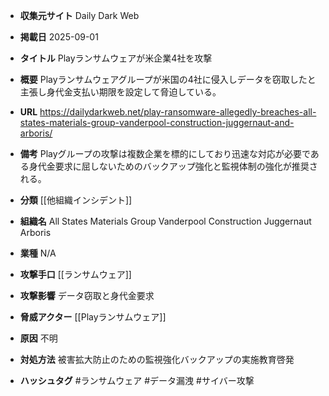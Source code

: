 - **収集元サイト**
Daily Dark Web

- **掲載日**
2025-09-01

- **タイトル**
Playランサムウェアが米企業4社を攻撃

- **概要**
Playランサムウェアグループが米国の4社に侵入しデータを窃取したと主張し身代金支払い期限を設定して脅迫している。

- **URL**
https://dailydarkweb.net/play-ransomware-allegedly-breaches-all-states-materials-group-vanderpool-construction-juggernaut-and-arboris/

- **備考**
Playグループの攻撃は複数企業を標的にしており迅速な対応が必要である身代金要求に屈しないためのバックアップ強化と監視体制の強化が推奨される。

- **分類**
[[他組織インシデント]]

- **組織名**
All States Materials Group Vanderpool Construction Juggernaut Arboris

- **業種**
N/A

- **攻撃手口**
[[ランサムウェア]]

- **攻撃影響**
データ窃取と身代金要求

- **脅威アクター**
[[Playランサムウェア]]

- **原因**
不明

- **対処方法**
被害拡大防止のための監視強化バックアップの実施教育啓発

- **ハッシュタグ**
#ランサムウェア #データ漏洩 #サイバー攻撃
